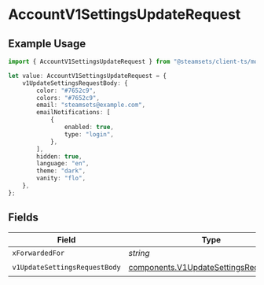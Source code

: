 # AccountV1SettingsUpdateRequest

## Example Usage

```typescript
import { AccountV1SettingsUpdateRequest } from "@steamsets/client-ts/models/operations";

let value: AccountV1SettingsUpdateRequest = {
    v1UpdateSettingsRequestBody: {
        color: "#7652c9",
        colors: "#7652c9",
        email: "steamsets@example.com",
        emailNotifications: [
            {
                enabled: true,
                type: "login",
            },
        ],
        hidden: true,
        language: "en",
        theme: "dark",
        vanity: "flo",
    },
};
```

## Fields

| Field                                                                                            | Type                                                                                             | Required                                                                                         | Description                                                                                      |
| ------------------------------------------------------------------------------------------------ | ------------------------------------------------------------------------------------------------ | ------------------------------------------------------------------------------------------------ | ------------------------------------------------------------------------------------------------ |
| `xForwardedFor`                                                                                  | *string*                                                                                         | :heavy_minus_sign:                                                                               | N/A                                                                                              |
| `v1UpdateSettingsRequestBody`                                                                    | [components.V1UpdateSettingsRequestBody](../../models/components/v1updatesettingsrequestbody.md) | :heavy_check_mark:                                                                               | N/A                                                                                              |